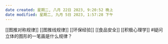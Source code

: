 ```yaml
---
date created: 星期二, 八月 22日 2023, 9:20:52 晚上
date modified: 星期二, 九月 5日 2023, 1:57:28 下午
---
```

[[图推对称规律]]
[[图推线规律]]
[[环保经验]]
[[食品安全]]
[[积极心理学]]
#疑问
立体的图形的一笔画是什么规律？